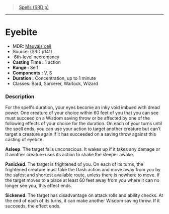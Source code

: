 ﻿---
!Spell
Family: SpellVO
Level: 6
Type: necromancy
CastingTime: 1 action
Range: Self
Components: V, S
Duration: Concentration, up to 1 minute
Classes: Bard, Sorcerer, Warlock, Wizard
Id: spells_vo.md#eyebite
ParentLink: spells_vo.md#spells-srd-p
Name: Eyebite
ParentName: Spells (SRD p)
NameLevel: 1
AltName: '[Mauvais oeil](hd_spells_mauvais_oeil.md)'
Source: (SRD p141)
Attributes: {}
---
> [Spells (SRD p)](srd_spells.md)

---

# Eyebite

- MDR: [Mauvais oeil](hd_spells_mauvais_oeil.md)
- Source: (SRD p141)
-  6th-level necromancy
- **Casting Time :** 1 action
- **Range :** Self
- **Components :** V, S
- **Duration :** Concentration, up to 1 minute
- Classes: Bard, Sorcerer, Warlock, Wizard

### Description

For the spell's duration, your eyes become an inky void imbued with dread power. One creature of your choice within 60 feet of you that you can see must succeed on a Wisdom saving throw or be affected by one of the following effects of your choice for the duration. On each of your turns until the spell ends, you can use your action to target another creature but can't target a creature again if it has succeeded on a saving throw against this casting of eyebite.

**Asleep**. The target falls unconscious. It wakes up if it takes any damage or if another creature uses its action to shake the sleeper awake.

**Panicked**. The target is frightened of you. On each of its turns, the frightened creature must take the Dash action and move away from you by the safest and shortest available route, unless there is nowhere to move. If the target moves to a place at least 60 feet away from you where it can no longer see you, this effect ends.

**Sickened**. The target has disadvantage on attack rolls and ability checks. At the end of each of its turns, it can make another Wisdom saving throw. If it succeeds, the effect ends.

